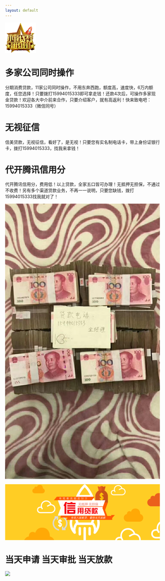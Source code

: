 ```yaml
---
layout: default
---
```



[](https://github.com/Yifan-Luo/xinmei/blob/master/tou.png)

<img src="https://github.com/Yifan-Luo/xinmei/blob/master/tou.png" width="100" height="100" />

# [](#header-1)多家公司同时操作

分期消费贷款，11家公司同时操作，不用东奔西跑，额度高，速度快，6万内额度，任您选择！只要拨打15994015333即可拿走钱！还款4次后，可操作多家现金贷款！欢迎各大中介前来合作，只要介绍客户，就有高返利！快来致电吧：15994015333（微信同号）


# [](#header-1)无视征信

信美贷款，无视征信，看好了，是无视！只要您有实名制电话卡，带上身份证银行卡，拨打15994015333，找我来拿钱！

# [](#header-1)代开腾讯信用分

代开腾讯信用分，费用低！以上贷款，全家五口皆可办理！无抵押无担保，不通过不收费！另有多个渠道贷款业务，不再一一说明，只要您缺钱，拨打15994015333找我就对了！

![](https://github.com/Yifan-Luo/xinmei/blob/master/743245639.jpg)

![](https://github.com/Yifan-Luo/xinmei/blob/master/banner3_m.png)

# [](#header-2)当天申请    当天审批    当天放款
![](http://www.pzjyyd.com/uploads/allimg/170904/1-1FZ4142043M2.jpg)
